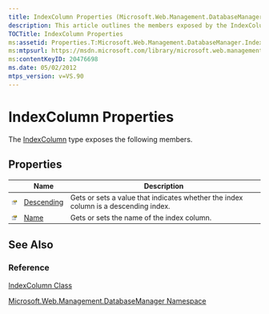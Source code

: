 ```yaml
---
title: IndexColumn Properties (Microsoft.Web.Management.DatabaseManager)
description: This article outlines the members exposed by the IndexColumn properties, with links to additional reference materials.
TOCTitle: IndexColumn Properties
ms:assetid: Properties.T:Microsoft.Web.Management.DatabaseManager.IndexColumn
ms:mtpsurl: https://msdn.microsoft.com/library/microsoft.web.management.databasemanager.indexcolumn_properties(v=VS.90)
ms:contentKeyID: 20476698
ms.date: 05/02/2012
mtps_version: v=VS.90
---
```


# IndexColumn Properties

The [IndexColumn](indexcolumn-class-microsoft-web-management-databasemanager.md) type exposes the following members.

## Properties

||Name|Description|
|--- |--- |--- |
|![Public property](images/Dd565931.pubproperty(en-us,VS.90).gif "Public property")|[Descending](indexcolumn-descending-property-microsoft-web-management-databasemanager.md)|Gets or sets a value that indicates whether the index column is a descending index.|
|![Public property](images/Dd565931.pubproperty(en-us,VS.90).gif "Public property")|[Name](indexcolumn-name-property-microsoft-web-management-databasemanager.md)|Gets or sets the name of the index column.|

## See Also

### Reference

[IndexColumn Class](indexcolumn-class-microsoft-web-management-databasemanager.md)

[Microsoft.Web.Management.DatabaseManager Namespace](microsoft-web-management-databasemanager-namespace.md)
